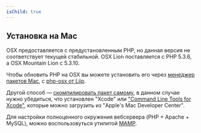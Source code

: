 ```yaml
---
isChild: true
---
```


## Установка на Mac

OSX предоставляется с предустановленным PHP, но данная версия не соответствует текущей стабильной. OSX Lion поставляется
 с PHP 5.3.6, а OSX Mountain Lion с 5.3.10.

Чтобы обновить PHP на OSX вы можете установить его через [менеджер пакетов Mac][mac-package-managers], с 
[php-osx от Liip][php-osx-downloads].

Другой способ — [скомпилировать пакет самому][mac-compile], в данном случае нужно убедиться, что установлен "Xcode" или 
["Command Line Tools for Xcode"][apple-developer], которые можно загрузить из "Apple's Mac Developer Center".

Для настройки полноценного окружения вебсервера (PHP + Apache + MySQL), можно воспользовуться утилитой 
[MAMP][mamp-downloads].

[mac-package-managers]: http://www.php.net/manual/en/install.macosx.packages.php
[mac-compile]: http://www.php.net/manual/en/install.macosx.compile.php
[xcode-gcc-substitution]: https://github.com/kennethreitz/osx-gcc-installer
[apple-developer]: https://developer.apple.com/downloads
[mamp-downloads]: http://www.mamp.info/en/downloads/index.html
[php-osx-downloads]: http://php-osx.liip.ch/
